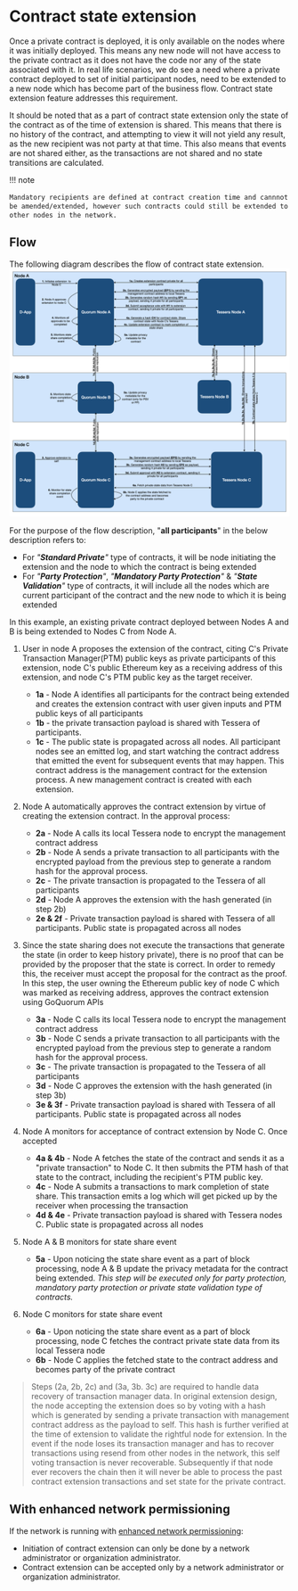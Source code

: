 # Contract state extension

Once a private contract is deployed, it is only available on the nodes where it was initially deployed.
This means any new node will not have access to the private contract as it does not have the code nor any
of the state associated with it. In real life scenarios, we do see a need where a private contract deployed
to set of initial participant nodes, need to be extended to a new node which has become part of the business
flow. Contract state extension feature addresses this requirement.

It should be noted that as a part of contract state extension only the state of the contract as of the
time of extension is shared. This means that there is no history of the contract, and attempting
to view it will not yield any result, as the new recipient was not party at that time. This
also means that events are not shared either, as the transactions are not shared and no state transitions are calculated.

!!! note

    Mandatory recipients are defined at contract creation time and cannnot be amended/extended, however such contracts could still be extended to other nodes in the network.

## Flow

The following diagram describes the flow of contract state extension.
![contract state extension diagram](../../images/ContractStateExtension.png)

For the purpose of the flow description, "**all participants**" in the below description refers to:

- For *"**Standard Private**"* type of contracts, it will be node initiating the extension and the node to which the contract is being extended
- For *"**Party Protection**"*, *"**Mandatory Party Protection**"* & *"**State Validation**"* type of contracts, it will include all the nodes which are current participant of the contract and the new node to which it is being extended

In this example, an existing private contract deployed between Nodes A and B is being extended to  Nodes C from Node A.

1. User in node A proposes the extension of the contract, citing C's Private Transaction Manager(PTM)
    public keys as private participants of this extension, node C's public Ethereum key as a receiving
    address of this extension, and node C's PTM public key as the target receiver.
    - **1a** - Node A identifies all participants for the contract being extended and creates the extension contract with user given inputs and PTM public keys of all participants
    - **1b** - the private transaction payload is shared with Tessera of participants.
    - **1c** - The public state is propagated across all nodes. All participant nodes see an emitted log,
        and start watching the contract address that emitted the event for subsequent events that may happen. This contract address is the management contract for the extension process. A new management contract is created with each extension.

1. Node A automatically approves the contract extension by virtue of creating the extension contract.
    In the approval process:
    - **2a** - Node A calls its local Tessera node to encrypt the management contract address
    - **2b** - Node A sends a private transaction to all participants with the encrypted payload from the previous step to generate a random hash for the approval process.
    - **2c** - The private transaction is propagated to the Tessera of all participants
    - **2d** - Node A approves the extension with the hash generated (in step 2b)
    - **2e & 2f** - Private transaction payload is shared with Tessera of all participants. Public state is propagated across all nodes

1. Since the state sharing does not execute the transactions that generate the state
    (in order to keep history private), there is no proof that can be provided by the proposer
    that the state is correct. In order to remedy this, the receiver must accept the proposal for the
    contract as the proof. In this step, the user owning the Ethereum public key of node C which was
    marked as receiving address, approves the contract extension using GoQuorum APIs
    - **3a** - Node C calls its local Tessera node to encrypt the management contract address
    - **3b** - Node C sends a private transaction to all participants with the encrypted payload from the previous step to generate a random hash for the approval process.
    - **3c** - The private transaction is propagated to the Tessera of all participants
    - **3d** - Node C approves the extension with the hash generated (in step 3b)
    - **3e & 3f** - Private transaction payload is shared with Tessera of all participants. Public state is propagated across all nodes

1. Node A monitors for acceptance of contract extension by Node C. Once accepted
    - **4a & 4b** - Node A fetches the state of the contract and sends it as a "private transaction"
        to Node C. It then submits the PTM hash of that state to the contract, including the recipient's
        PTM public key.
    - **4c** - Node A submits a transactions to mark completion of state share. This transaction emits
        a log which will get picked up by the receiver when processing the transaction
    - **4d & 4e** - Private transaction payload is shared with Tessera nodes C. Public state is
        propagated across all nodes

1. Node A & B monitors for state share event
    - **5a** - Upon noticing the state share event as a part of block processing, node A & B update the privacy metadata for the contract being extended. *This step will be executed only for party protection, mandatory party protection or private state validation type of contracts.*

1. Node C monitors for state share event
    - **6a** - Upon noticing the state share event as a part of block processing, node C fetches the
        contract private state data from its local Tessera node
    - **6b** - Node C applies the fetched state to the contract address and becomes party of the private contract

> Steps (2a, 2b, 2c) and (3a, 3b. 3c) are required to handle data recovery of transaction manager data. In original extension design, the node accepting the extension does so by voting with a hash which is generated by sending a private transaction with management contract address as the payload to self. This hash is further verified at the time of extension to validate the rightful node for extension. In the event if the  node loses its transaction manager and has to recover transactions using resend from other nodes in the network, this self voting transaction is never recoverable. Subsequently if that node ever recovers the chain then it will never be able to process the past contract extension transactions and set state for the private contract.

## With enhanced network permissioning

If the network is running with [enhanced network permissioning](../PermissionsOverview.md#enhanced-network-permissioning):

- Initiation of contract extension can only be done by a network administrator or organization administrator.
- Contract extension can be accepted only by a network administrator or organization administrator.
